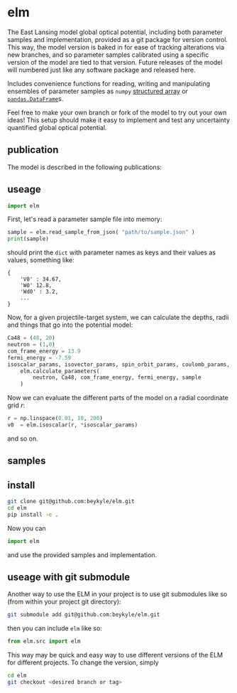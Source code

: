# elm
The East Lansing model global optical potential, including both parameter samples and implementation, provided as a git package for version control. This way, the model version is baked in for ease of tracking alterations via new branches, and so parameter samples calibrated using a specific version of the model are tied to that version. Future releases of the model will numbered just like any software package and released here. 

Includes convenience functions for reading, writing and manipulating ensembles of parameter samples as `numpy` [structured array](https://numpy.org/doc/stable/user/basics.rec.html) or [`pandas.DataFrame`](https://pandas.pydata.org/docs/reference/api/pandas.DataFrame.html)s.

Feel free to make your own branch or fork of the model to try out your own ideas! This setup should make it easy to implement and test any uncertainty quantified global optical potential.

## publication

The model is described in the following publications:

## useage

```python
import elm
```

First, let's read a parameter sample file into memory:

```python
sample = elm.read_sample_from_json( "path/to/sample.json" )
print(sample)
```

should print the `dict` with parameter names as keys and their values as values, something like:

```
{ 
    'V0' : 34.67, 
    'W0' 12.8, 
    'Wd0' : 3.2, 
    ... 
}
```

Now, for a given projectile-target system, we can calculate the depths, radii and things that go into the potential model:

```python
Ca48 = (48, 20)
neutron = (1,0)
com_frame_energy = 13.9
fermi_energy = -7.59
isoscalar_params, isovector_params, spin_orbit_params, coulomb_params, delta = 
    elm.calculate_parameters(
        neutron, Ca48, com_frame_energy, fermi_energy, sample
    )
```

Now we can evaluate the different parts of the model on a radial coordinate grid $r$:

```python
r = np.linspace(0.01, 10, 200)
v0  = elm.isoscalar(r, *isoscalar_params)
```

and so on.

## samples

## install

```bash
git clone git@github.com:beykyle/elm.git
cd elm
pip install -e .
```

Now you can
```python
import elm
```

and use the provided samples and implementation. 

## useage with git submodule

Another way to use the ELM in your project is to use git submodules like so (from within your project git directory):

```bash
git submodule add git@github.com:beykyle/elm.git
```

then you can include `elm` like so:

```python
from elm.src import elm
```

This way may be quick and easy way to use different versions of the ELM for different projects. To change the version, simply

```bash
cd elm
git checkout <desired branch or tag>
```
